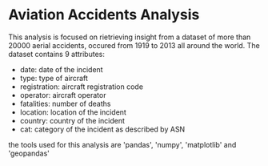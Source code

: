 # Aviation Accidents Analysis

This analysis is focused on rietrieving insight from a dataset of more than 20000 aerial accidents, occured from 1919 to 2013 all around the world.
The dataset contains 9 attributes:
- date: date of the incident
- type: type of aircraft
- registration: aircraft registration code
- operator: aircraft operator
- fatalities: number of deaths
- location: location of the incident
- country: country of the incident
- cat: category of the incident as described by ASN

the tools used for this analysis are 'pandas', 'numpy', 'matplotlib' and 'geopandas'

